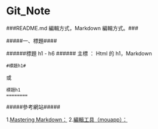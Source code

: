 Git_Note
========

###README.md 編輯方式，Markdown 編輯方式。###

#####一、標題####

######標題 h1 - h6 ######
主標 ： Html 的 h1，Markdown 
~~~~~~~~
#標題h1#
~~~~~~~~
或
~~~~~~~~
標題h1
========
~~~~~~~~


#####參考網站#####

1.[Mastering Markdown：](https://guides.github.com/features/mastering-markdown/)
2.[編輯工具（mouapp）：](http://mouapp.com/)

